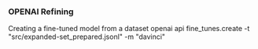### OPENAI Refining

Creating a fine-tuned model from a dataset
openai api fine_tunes.create -t "src/expanded-set_prepared.jsonl" -m "davinci"

